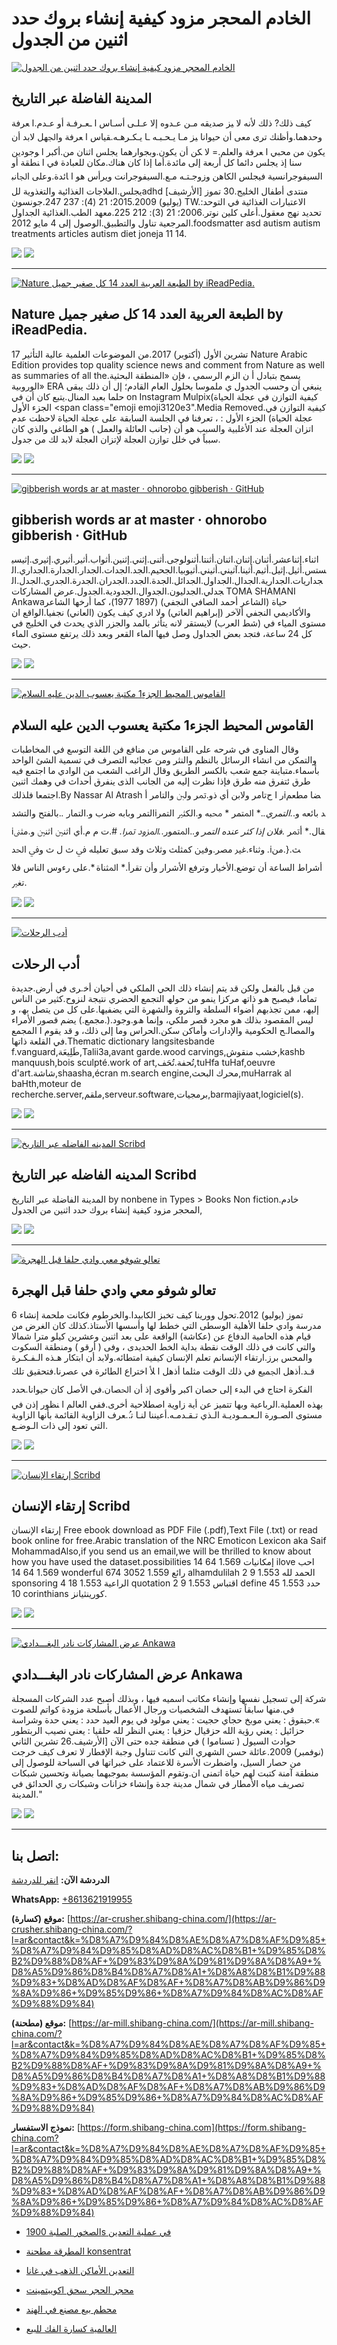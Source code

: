 # الخادم المحجر مزود كيفية إنشاء بروك حدد اثنين من الجدول

<a href="https://swt.shibang-china.com/?l=ar&img&k=%D8%A7%D9%84%D8%AE%D8%A7%D8%AF%D9%85+%D8%A7%D9%84%D9%85%D8%AD%D8%AC%D8%B1+%D9%85%D8%B2%D9%88%D8%AF+%D9%83%D9%8A%D9%81%D9%8A%D8%A9+%D8%A5%D9%86%D8%B4%D8%A7%D8%A1+%D8%A8%D8%B1%D9%88%D9%83+%D8%AD%D8%AF%D8%AF+%D8%A7%D8%AB%D9%86%D9%8A%D9%86+%D9%85%D9%86+%D8%A7%D9%84%D8%AC%D8%AF%D9%88%D9%84" target="_blank">![الخادم المحجر مزود كيفية إنشاء بروك حدد اثنين من الجدول](http://static.shibang-china.com/all-800x300/476.jpg)</a>

## المدينة الفاضلة عبر التاريخ
ﻛﻴﻒ ذﻟﻚ? ذﻟﻚ ﻷﻧﻪ ﻻ ﻴﺰ ﺻﺪﻳﻘﻪ ﻣـﻦ ﻋـﺪوه إﻻ ﻋـﻠـﻰ أﺳـﺎس ا ـﻌـﺮﻓـﺔ أو ﻋـﺪم.ا ﻌﺮﻓﺔ وﺣﺪﻫﻤﺎ.وأﻇﻨﻚ ﺗﺮى ﻣﻌﻰ أن ﺣﻴﻮاﻧﺎ ﻴﺰ ﻣـﺎ ﻳـﺤـﺒـﻪ ـﺎ ﻳـﻜـﺮﻫـﻪ.ﻘﻴﺎس ا ﻌﺮﻓﺔ واﳉﻬﻞ ﻻﺑﺪ أن ﻳﻜﻮن ﻣﻦ ﻣﺤﺒﻲ ا ﻌﺮﻓﺔ واﻟﻌﻠﻢ.= ﻻ ﻜﻦ أن ﻳﻜﻮن.وﺑﺠﻮارﻫﻤﺎ ﻳﺠﻠﺲ اﺛﻨﺎن ﻣﻦ.أﻛﺒﺮ ا ﻮﺟﻮدﻳﻦ ﺳﻨﺎ إذ ﻳﺠﻠﺲ داﺋﻤﺎ ﻛﻞ أرﺑﻌﺔ إﻟﻰ ﻣﺎﺋﺪة.أﻣﺎ إذا ﻛﺎن ﻫﻨﺎك.ﻣﻜﺎن ﻟﻠﻌﺒﺎدة ﻓﻲ ا ﻨﻄﻘﺔ أو اﻟﺴﻴﻔﻮﺟﺮاﻧﺴﻴﺔ ﻓﻴﺠﻠﺲ اﻟﻜﺎﻫﻦ وزوﺟـﺘـﻪ ﻣـﻊ.اﻟﺴﻴﻔﻮﺟﺮاﻧﺖ وﻳﺮأس ﻫﻮ ا ﺎﺋﺪة.وﻋﻠﻰ اﳉﺎﻧﺒ ﻳﺠﻠﺲ.العلاجات الغذائية والتغذوية للadhd [الأرشيف] منتدى أطفال الخليج.30 تموز (يوليو) 2015.2009؛ 21 (4): 237 247.جونسون TW.الاعتبارات الغذائية في التوحد: تحديد نهج معقول.أعلى كلين نوتر.2006؛ 21 (3): 212 225.معهد الطب.الغذائية الجداول المرجعية تناول والتطبيق.الوصول إلى 4 مايو 2012.foodsmatter asd autism autism treatments articles autism diet joneja 11 14.


<a href="https://whatsapp.shibangsoft.com/WhatsApp.php" target="_blank" title="WhatsApp">![](http://static.shibang-china.com/icon/whatsapp.png)</a> <a href="https://swt.shibang-china.com/?l=ar&icon&k=%D8%A7%D9%84%D8%AE%D8%A7%D8%AF%D9%85+%D8%A7%D9%84%D9%85%D8%AD%D8%AC%D8%B1+%D9%85%D8%B2%D9%88%D8%AF+%D9%83%D9%8A%D9%81%D9%8A%D8%A9+%D8%A5%D9%86%D8%B4%D8%A7%D8%A1+%D8%A8%D8%B1%D9%88%D9%83+%D8%AD%D8%AF%D8%AF+%D8%A7%D8%AB%D9%86%D9%8A%D9%86+%D9%85%D9%86+%D8%A7%D9%84%D8%AC%D8%AF%D9%88%D9%84" target="_blank">![](http://static.shibang-china.com/icon/chat-ar.png)</a>

---

<a href="https://swt.shibang-china.com/?l=ar&img&k=%D8%A7%D9%84%D8%AE%D8%A7%D8%AF%D9%85+%D8%A7%D9%84%D9%85%D8%AD%D8%AC%D8%B1+%D9%85%D8%B2%D9%88%D8%AF+%D9%83%D9%8A%D9%81%D9%8A%D8%A9+%D8%A5%D9%86%D8%B4%D8%A7%D8%A1+%D8%A8%D8%B1%D9%88%D9%83+%D8%AD%D8%AF%D8%AF+%D8%A7%D8%AB%D9%86%D9%8A%D9%86+%D9%85%D9%86+%D8%A7%D9%84%D8%AC%D8%AF%D9%88%D9%84" target="_blank">![Nature الطبعة العربية العدد 14 كل صغير جميل by iReadPedia.](http://static.shibang-china.com/all-800x300/820.jpg)</a>

## Nature الطبعة العربية العدد 14 كل صغير جميل by iReadPedia.
17 تشرين الأول (أكتوبر) 2017.ﻣﻦ ﺍﻟﻤﻮﺿﻮﻋﺎﺕ ﺍﻟﻌﻠﻤﻴﺔ ﻋﺎﻟﻴﺔ ﺍﻟﺘﺄﺛﻴﺮ Nature Arabic Edition provides top quality science news and comment from Nature as well as summaries of all the.يسمح بتبادل أ ن الزم الرسمي ، فإن «المنطقة البحثية الوروبية» ERA ينبغي أن وحسب الجدول ي ملموسا بحلول العام القادم؛ إل أن ذلك يبقى حلما بعيد المنال.يتبع كان أن في on Instagram Mulpixكيفية التوازن في عجلة الحياة) الجزء الأول &lt;span class=&quot;emoji emoji3120e3&quot;.Media Removed.كيفية التوازن في عجلة الحياة) الجزء الأول : ، تعرفنا في الجلسة السابقة على عجلة الحياة لاحظت عدم اتزان العجلة عند الأغلبية والسبب هو أن (جانب العائلة والعمل ) هو الطاغي والذي كان سبباً في خلل توازن العجلة لإتزان العجلة لابد لك من جدول.


<a href="https://whatsapp.shibangsoft.com/WhatsApp.php" target="_blank" title="WhatsApp">![](http://static.shibang-china.com/icon/whatsapp.png)</a> <a href="https://swt.shibang-china.com/?l=ar&icon&k=%D8%A7%D9%84%D8%AE%D8%A7%D8%AF%D9%85+%D8%A7%D9%84%D9%85%D8%AD%D8%AC%D8%B1+%D9%85%D8%B2%D9%88%D8%AF+%D9%83%D9%8A%D9%81%D9%8A%D8%A9+%D8%A5%D9%86%D8%B4%D8%A7%D8%A1+%D8%A8%D8%B1%D9%88%D9%83+%D8%AD%D8%AF%D8%AF+%D8%A7%D8%AB%D9%86%D9%8A%D9%86+%D9%85%D9%86+%D8%A7%D9%84%D8%AC%D8%AF%D9%88%D9%84" target="_blank">![](http://static.shibang-china.com/icon/chat-ar.png)</a>

---

<a href="https://swt.shibang-china.com/?l=ar&img&k=%D8%A7%D9%84%D8%AE%D8%A7%D8%AF%D9%85+%D8%A7%D9%84%D9%85%D8%AD%D8%AC%D8%B1+%D9%85%D8%B2%D9%88%D8%AF+%D9%83%D9%8A%D9%81%D9%8A%D8%A9+%D8%A5%D9%86%D8%B4%D8%A7%D8%A1+%D8%A8%D8%B1%D9%88%D9%83+%D8%AD%D8%AF%D8%AF+%D8%A7%D8%AB%D9%86%D9%8A%D9%86+%D9%85%D9%86+%D8%A7%D9%84%D8%AC%D8%AF%D9%88%D9%84" target="_blank">![gibberish words ar at master · ohnorobo gibberish · GitHub](http://static.shibang-china.com/all-800x300/1183.jpg)</a>

## gibberish words ar at master · ohnorobo gibberish · GitHub
اثناء.إثناعشر.أثنان.إثنان.اثنان.أثنتا.أثنولوجى.أثنى.إثني.إثنين.أثواب.أثير.أثيري.إثيرى.إثيسيستس.أثيل.إثيل.أثيم.أثينا.آثيني.أثيني.أثيوبيا.الجحيم.الجد.الجدات.الجدار.الجدارة.الجداري.الجداريات.الجدارية.الجدال.الجداول.الجدائل.الجدة.الجدد.الجدران.الجدرة.الجدري.الجدل.الجدلي.الجدليون.الجدوال.الجدودية.الجدول.عرض المشاركات TOMA SHAMANI Ankawaحياة (الشاعر أحمد الصافي النجفي) (1897 1977)، كما أرخها الشاعر والأكاديمي النجفي ألآخر (إبراهيم العاتي) ولا ادري كيف يكون (العاني) نجفيا.الواقع ان مستوى المياء في (شط العرب) لايستقر لانه يتأثر بالمد والجزر الذي يحدث في الخليج في كل 24 ساعة، فتجد بعض الجداول وصل فيها الماء القعر وبعد ذلك يرتفع مستوى الماء حيث.


<a href="https://whatsapp.shibangsoft.com/WhatsApp.php" target="_blank" title="WhatsApp">![](http://static.shibang-china.com/icon/whatsapp.png)</a> <a href="https://swt.shibang-china.com/?l=ar&icon&k=%D8%A7%D9%84%D8%AE%D8%A7%D8%AF%D9%85+%D8%A7%D9%84%D9%85%D8%AD%D8%AC%D8%B1+%D9%85%D8%B2%D9%88%D8%AF+%D9%83%D9%8A%D9%81%D9%8A%D8%A9+%D8%A5%D9%86%D8%B4%D8%A7%D8%A1+%D8%A8%D8%B1%D9%88%D9%83+%D8%AD%D8%AF%D8%AF+%D8%A7%D8%AB%D9%86%D9%8A%D9%86+%D9%85%D9%86+%D8%A7%D9%84%D8%AC%D8%AF%D9%88%D9%84" target="_blank">![](http://static.shibang-china.com/icon/chat-ar.png)</a>

---

<a href="https://swt.shibang-china.com/?l=ar&img&k=%D8%A7%D9%84%D8%AE%D8%A7%D8%AF%D9%85+%D8%A7%D9%84%D9%85%D8%AD%D8%AC%D8%B1+%D9%85%D8%B2%D9%88%D8%AF+%D9%83%D9%8A%D9%81%D9%8A%D8%A9+%D8%A5%D9%86%D8%B4%D8%A7%D8%A1+%D8%A8%D8%B1%D9%88%D9%83+%D8%AD%D8%AF%D8%AF+%D8%A7%D8%AB%D9%86%D9%8A%D9%86+%D9%85%D9%86+%D8%A7%D9%84%D8%AC%D8%AF%D9%88%D9%84" target="_blank">![القاموس المحيط الجزء1 مكتبة يعسوب الدين عليه السلام](http://static.shibang-china.com/all-800x300/277.jpg)</a>

## القاموس المحيط الجزء1 مكتبة يعسوب الدين عليه السلام
وقال المناوى في شرحه على القاموس من منافع فن اللغة التوسع في المخاطبات والتمكن من انشاء الرسائل بالنظم والنثر ومن عجائبه التصرف في تسمية الشئ الواحد بأسماء.متباينة جمع شعب بالكسر الطريق وقال الراغب الشعب من الوادي ما اجتمع فيه طرق ئتفرق منه طرق فإذا نظرت إليه من الجانب الذى ينفرق أحداث في وهمك اثنين اجتمعا فلذلك.By Nassar Al Atrash ر ا حﺗﺎﻣﺮ وﻻﺑﻦ أي ذو.ﲤﺮ وﻟﱭ واﻟﺘﺎﻣﺮ أiﻀﺎ ﻣﻄﻌﻢ اﻟﺘﻤﺮ وﺑﺎﺑﻪ ﺿﺮب و.اﻟﺘﻤﺎر *.*.ﺑﺎﻟﻔﺘﺢ واﻟﺘﺸﺪiﺪ ﺑﺎﺋﻌﻪ و.*.اﻟﺘﻤﺮي.*.* اﳌﺘﻤﺮ * ﳏﺒﻪ و.اﻟﮑﺜﲑ اﻟﺘﻤﺮ iﻘﺎل.* أﲤﺮ *.ﻓﻼن إذا ﮐﺜﺮ ﻋﻨﺪه اﻟﺘﻤﺮ و.*.اﳌﺘﻤﻮر.*.اﳌﺰود ﲤﺮا.* #.ت م م.أي اﺛﻨﲔ اﺛﻨﲔ و.ﻣﺜﲎ *.* وﺛﻨﺎء.ﻏﲑ ﻣﺼﺮ.وﻓﲔ ﮐﻤﺜﻠﺚ وﺛﻼث وﻗﺪ ﺳﺒﻖ ﺗﻌﻠﻴﻠﻪ ﰲ ث ل ث وﰲ اﳊﺪiﺚ.{.ﻣﻦ أﺷﺮاط اﻟﺴﺎﻋﺔ أن ﺗﻮﺿﻊ.اﻷﺧﻴﺎر وﺗﺮﻓﻊ اﻷﺷﺮار وأن ﺗﻘﺮأ.* اﳌﺜﻨﺎة *.ﻋﻠﻰ رءوس اﻟﻨﺎس ﻓﻼ ﺗﻐﲑ.


<a href="https://whatsapp.shibangsoft.com/WhatsApp.php" target="_blank" title="WhatsApp">![](http://static.shibang-china.com/icon/whatsapp.png)</a> <a href="https://swt.shibang-china.com/?l=ar&icon&k=%D8%A7%D9%84%D8%AE%D8%A7%D8%AF%D9%85+%D8%A7%D9%84%D9%85%D8%AD%D8%AC%D8%B1+%D9%85%D8%B2%D9%88%D8%AF+%D9%83%D9%8A%D9%81%D9%8A%D8%A9+%D8%A5%D9%86%D8%B4%D8%A7%D8%A1+%D8%A8%D8%B1%D9%88%D9%83+%D8%AD%D8%AF%D8%AF+%D8%A7%D8%AB%D9%86%D9%8A%D9%86+%D9%85%D9%86+%D8%A7%D9%84%D8%AC%D8%AF%D9%88%D9%84" target="_blank">![](http://static.shibang-china.com/icon/chat-ar.png)</a>

---

<a href="https://swt.shibang-china.com/?l=ar&img&k=%D8%A7%D9%84%D8%AE%D8%A7%D8%AF%D9%85+%D8%A7%D9%84%D9%85%D8%AD%D8%AC%D8%B1+%D9%85%D8%B2%D9%88%D8%AF+%D9%83%D9%8A%D9%81%D9%8A%D8%A9+%D8%A5%D9%86%D8%B4%D8%A7%D8%A1+%D8%A8%D8%B1%D9%88%D9%83+%D8%AD%D8%AF%D8%AF+%D8%A7%D8%AB%D9%86%D9%8A%D9%86+%D9%85%D9%86+%D8%A7%D9%84%D8%AC%D8%AF%D9%88%D9%84" target="_blank">![ﺃﺩﺏ ﺍﻟﺮﺣﻼﺕ](http://static.shibang-china.com/all-800x300/1145.jpg)</a>

## ﺃﺩﺏ ﺍﻟﺮﺣﻼﺕ
ﻣﻦ ﻗﺒﻞ ﺑﺎﻟﻔﻌﻞ وﻟﻜﻦ ﻗﺪ ﯾﺘﻢ إﻧﺸﺎء ذﻟﻚ اﻟﺤﻲ اﻟﻤﻠﻜﻲ ﻓﻲ أﺣﯿﺎن أﺧ.ﺮى ﻓﻲ أرض.ﺟﺪﯾﺪة ﺗﻤﺎﻣﺎ، ﻓﯿﺼﺒﺢ ھﻮ ذاﺗﮫ ﻣﺮﻛﺰا ﯾﻨﻤﻮ ﻣﻦ ﺣﻮﻟﮫ اﻟﺘﺠﻤﻊ اﻟﺤﻀﺮي ﻧﺘﯿﺠﺔ ﻟﻨﺰوح.ﻛﺜﯿﺮ ﻣﻦ اﻟﻨﺎس إﻟﯿﮫ، ﻣﻤﻦ ﺗﺠﺬﺑﮭﻢ أﺿﻮاء اﻟﺴﻠﻄﺔ واﻟﺜﺮوة واﻟﺸﮭﺮة اﻟﺘﻲ ﯾﻀﻔﯿﮭﺎ.ﻋﻠﻰ ﻛﻞ ﻣﻦ ﯾﺘﺼﻞ ﺑﮫ، و ﻟﯿﺲ اﻟﻤﻘﺼﻮد ﺑﺬﻟﻚ ھﻮ ﻣﺠﺮد ﻗﺼﺮ ﻣﻠﻜﻲ، وإﻧﻤﺎ ھﻮ.وﺟﻮد.(.ﻣﺠﻤﻊ.) ﯾﻀﻢ ﻗﺼﻮر اﻷﻣﺮاء واﻟﻤﺼﺎﻟ.ﺢ اﻟﺤﻜﻮﻣﯿﺔ واﻹدارات وأﻣﺎﻛﻦ ﺳﻜﻦ.اﻟﺤﺮاس وﻣﺎ إﻟﻰ ذﻟﻚ، و ﻗﺪ ﯾﻘﻮم ا اﻟﻤﺠﻤﻊ ﻓﻲ اﻟﻘﻠﻌﺔ ذاﺗﮭﺎ.Thematic dictionary langsitesbande f.vanguard,طَلِيعَة,Talii3a,avant garde.wood carvings,خشب منقوش,kashb manquush,bois sculpté.work of art,تُحفة.تُحَف,tuHfa tuHaf,oeuvre d&#39;art.شاشة,shaasha,écran m.search engine,محرك البحث,muHarrak al baHth,moteur de recherche.server,ملقم,serveur.software,برمجيات,barmajiyaat,logiciel(s).


<a href="https://whatsapp.shibangsoft.com/WhatsApp.php" target="_blank" title="WhatsApp">![](http://static.shibang-china.com/icon/whatsapp.png)</a> <a href="https://swt.shibang-china.com/?l=ar&icon&k=%D8%A7%D9%84%D8%AE%D8%A7%D8%AF%D9%85+%D8%A7%D9%84%D9%85%D8%AD%D8%AC%D8%B1+%D9%85%D8%B2%D9%88%D8%AF+%D9%83%D9%8A%D9%81%D9%8A%D8%A9+%D8%A5%D9%86%D8%B4%D8%A7%D8%A1+%D8%A8%D8%B1%D9%88%D9%83+%D8%AD%D8%AF%D8%AF+%D8%A7%D8%AB%D9%86%D9%8A%D9%86+%D9%85%D9%86+%D8%A7%D9%84%D8%AC%D8%AF%D9%88%D9%84" target="_blank">![](http://static.shibang-china.com/icon/chat-ar.png)</a>

---

<a href="https://swt.shibang-china.com/?l=ar&img&k=%D8%A7%D9%84%D8%AE%D8%A7%D8%AF%D9%85+%D8%A7%D9%84%D9%85%D8%AD%D8%AC%D8%B1+%D9%85%D8%B2%D9%88%D8%AF+%D9%83%D9%8A%D9%81%D9%8A%D8%A9+%D8%A5%D9%86%D8%B4%D8%A7%D8%A1+%D8%A8%D8%B1%D9%88%D9%83+%D8%AD%D8%AF%D8%AF+%D8%A7%D8%AB%D9%86%D9%8A%D9%86+%D9%85%D9%86+%D8%A7%D9%84%D8%AC%D8%AF%D9%88%D9%84" target="_blank">![المدينه الفاضله عبر التاريخ Scribd](http://static.shibang-china.com/all-800x300/1031.jpg)</a>

## المدينه الفاضله عبر التاريخ Scribd
المدينة الفاضلة عبر التاريخ by nonbene in Types &gt; Books Non fiction.خادم المحجر مزود كيفية إنشاء بروك حدد اثنين من الجدول,


<a href="https://whatsapp.shibangsoft.com/WhatsApp.php" target="_blank" title="WhatsApp">![](http://static.shibang-china.com/icon/whatsapp.png)</a> <a href="https://swt.shibang-china.com/?l=ar&icon&k=%D8%A7%D9%84%D8%AE%D8%A7%D8%AF%D9%85+%D8%A7%D9%84%D9%85%D8%AD%D8%AC%D8%B1+%D9%85%D8%B2%D9%88%D8%AF+%D9%83%D9%8A%D9%81%D9%8A%D8%A9+%D8%A5%D9%86%D8%B4%D8%A7%D8%A1+%D8%A8%D8%B1%D9%88%D9%83+%D8%AD%D8%AF%D8%AF+%D8%A7%D8%AB%D9%86%D9%8A%D9%86+%D9%85%D9%86+%D8%A7%D9%84%D8%AC%D8%AF%D9%88%D9%84" target="_blank">![](http://static.shibang-china.com/icon/chat-ar.png)</a>

---

<a href="https://swt.shibang-china.com/?l=ar&img&k=%D8%A7%D9%84%D8%AE%D8%A7%D8%AF%D9%85+%D8%A7%D9%84%D9%85%D8%AD%D8%AC%D8%B1+%D9%85%D8%B2%D9%88%D8%AF+%D9%83%D9%8A%D9%81%D9%8A%D8%A9+%D8%A5%D9%86%D8%B4%D8%A7%D8%A1+%D8%A8%D8%B1%D9%88%D9%83+%D8%AD%D8%AF%D8%AF+%D8%A7%D8%AB%D9%86%D9%8A%D9%86+%D9%85%D9%86+%D8%A7%D9%84%D8%AC%D8%AF%D9%88%D9%84" target="_blank">![تعالو شوفو معي وادي حلفا قبل الهجرة](http://static.shibang-china.com/all-800x300/805.jpg)</a>

## تعالو شوفو معي وادي حلفا قبل الهجرة
6 تموز (يوليو) 2012.تحول وورينا كيف تخبز الكابيدا.والخرطوم فكانت ملحمة إنشاء مدرسة وادي حلفا الأهلية الوسطى التي خطط لها وأسسها الأستاذ.كذلك كان الغرض من قيام هذه الحامية الدفاع عن (عكاشة) الواقعة على بعد اثنين وعشرين كيلو مترا شمالا والتي كانت في ذلك الوقت نقطة بداية الخط الحديدى ، وفى ( أرقو ) ومنطقة السكوت والمحس برز.ارتقاء الإنسانم ﺗﻌﻠﻢ اﻹﻧﺴﺎن ﻛﻴﻔﻴﺔ اﻣﺘﻄﺎﺋﻪ.وﻻﺑﺪ أن اﺑﺘﻜﺎر ﻫـﺬه اﻟـﻔـﻜـﺮة ﻗـﺪ.أذﻫﻞ اﳉﻤﻴﻊ ﻓﻲ ذﻟﻚ اﻟﻮﻗﺖ ﻣﺜﻠﻤﺎ أذﻫﻞ ا ﻸ اﺧﺘﺮاع اﻟﻄﺎﺋﺮة ﻓﻲ ﻋﺼﺮﻧﺎ.ﻓﺘﺤﻘﻴﻖ ﺗﻠﻚ اﻟﻔﻜﺮة اﺣﺘﺎج ﻓﻲ اﻟﺒﺪء إﻟﻰ ﺣﺼﺎن اﻛﺒﺮ وأﻗﻮى إذ أن اﳊﺼﺎن.ﻓﻲ اﻷﺻﻞ ﻛﺎن ﺣﻴﻮاﻧﺎ.ﺤﺪد ﺑﻬﺬه اﻟﻌﻤﻠﻴﺔ.اﻟﺮﺑﺎﻋﻴﺔ وﺑﻬﺎ ﺗﺘﻤﻴﺰ ﻋﻦ أﻳﺔ زاوﻳﺔ اﺻﻄﻼﺣﻴﺔ أﺧﺮى.ﻓﻔﻲ اﻟﻌﺎﻟﻢ ا ﻨﻈﻮر إذن ﻓﻲ ﻣﺴﺘﻮى اﻟﺼـﻮرة اﻟـﻌـﻤـﻮدﻳـﺔ اﻟـﺬي ﺗـﻘـﺪﻣـﻪ.أﻋﻴﻨﻨﺎ ﻟﻨـﺎ ﺗ.ُ.ﻌﺮف اﻟﺰاوﻳﺔ اﻟﻘﺎﺋﻤﺔ ﺑﺄﻧﻬﺎ اﻟﺰاوﻳﺔ اﻟﺘﻲ ﺗﻌﻮد إﻟﻰ ذات اﻟـﻮﺿـﻊ.


<a href="https://whatsapp.shibangsoft.com/WhatsApp.php" target="_blank" title="WhatsApp">![](http://static.shibang-china.com/icon/whatsapp.png)</a> <a href="https://swt.shibang-china.com/?l=ar&icon&k=%D8%A7%D9%84%D8%AE%D8%A7%D8%AF%D9%85+%D8%A7%D9%84%D9%85%D8%AD%D8%AC%D8%B1+%D9%85%D8%B2%D9%88%D8%AF+%D9%83%D9%8A%D9%81%D9%8A%D8%A9+%D8%A5%D9%86%D8%B4%D8%A7%D8%A1+%D8%A8%D8%B1%D9%88%D9%83+%D8%AD%D8%AF%D8%AF+%D8%A7%D8%AB%D9%86%D9%8A%D9%86+%D9%85%D9%86+%D8%A7%D9%84%D8%AC%D8%AF%D9%88%D9%84" target="_blank">![](http://static.shibang-china.com/icon/chat-ar.png)</a>

---

<a href="https://swt.shibang-china.com/?l=ar&img&k=%D8%A7%D9%84%D8%AE%D8%A7%D8%AF%D9%85+%D8%A7%D9%84%D9%85%D8%AD%D8%AC%D8%B1+%D9%85%D8%B2%D9%88%D8%AF+%D9%83%D9%8A%D9%81%D9%8A%D8%A9+%D8%A5%D9%86%D8%B4%D8%A7%D8%A1+%D8%A8%D8%B1%D9%88%D9%83+%D8%AD%D8%AF%D8%AF+%D8%A7%D8%AB%D9%86%D9%8A%D9%86+%D9%85%D9%86+%D8%A7%D9%84%D8%AC%D8%AF%D9%88%D9%84" target="_blank">![إرتقاء الإنسان Scribd](http://static.shibang-china.com/all-800x300/1125.jpg)</a>

## إرتقاء الإنسان Scribd
إرتقاء الإنسان Free ebook download as PDF File (.pdf),Text File (.txt) or read book online for free.Arabic translation of the NRC Emoticon Lexicon aka Saif MohammadAlso,if you send us an email,we will be thrilled to know about how you have used the dataset.possibilities إمكانيات 1.569 64 14 ilove احب 1.569 64 14 wonderful رائع 1.559 3052 674 alhamdulilah الحمد لله 1.553 9 2 sponsoring الراعية 1.553 18 4 quotation اقتباس 1.553 9 2 define حدد 1.553 45 10 corinthians كورينثيانز.


<a href="https://whatsapp.shibangsoft.com/WhatsApp.php" target="_blank" title="WhatsApp">![](http://static.shibang-china.com/icon/whatsapp.png)</a> <a href="https://swt.shibang-china.com/?l=ar&icon&k=%D8%A7%D9%84%D8%AE%D8%A7%D8%AF%D9%85+%D8%A7%D9%84%D9%85%D8%AD%D8%AC%D8%B1+%D9%85%D8%B2%D9%88%D8%AF+%D9%83%D9%8A%D9%81%D9%8A%D8%A9+%D8%A5%D9%86%D8%B4%D8%A7%D8%A1+%D8%A8%D8%B1%D9%88%D9%83+%D8%AD%D8%AF%D8%AF+%D8%A7%D8%AB%D9%86%D9%8A%D9%86+%D9%85%D9%86+%D8%A7%D9%84%D8%AC%D8%AF%D9%88%D9%84" target="_blank">![](http://static.shibang-china.com/icon/chat-ar.png)</a>

---

<a href="https://swt.shibang-china.com/?l=ar&img&k=%D8%A7%D9%84%D8%AE%D8%A7%D8%AF%D9%85+%D8%A7%D9%84%D9%85%D8%AD%D8%AC%D8%B1+%D9%85%D8%B2%D9%88%D8%AF+%D9%83%D9%8A%D9%81%D9%8A%D8%A9+%D8%A5%D9%86%D8%B4%D8%A7%D8%A1+%D8%A8%D8%B1%D9%88%D9%83+%D8%AD%D8%AF%D8%AF+%D8%A7%D8%AB%D9%86%D9%8A%D9%86+%D9%85%D9%86+%D8%A7%D9%84%D8%AC%D8%AF%D9%88%D9%84" target="_blank">![عرض المشاركات نادر البغـــدادي Ankawa](http://static.shibang-china.com/all-800x300/1264.jpg)</a>

## عرض المشاركات نادر البغـــدادي Ankawa
شركة إلى تسجيل نفسها وإنشاء مكاتب اسميه فيها ، وبذلك أصبح عدد الشركات المسجلة في.منها سابقاً تستهدف الشخصيات ورجال الأعمال بأسلحة مزودة كواتم للصوت ».حبقوق : يعني موبخ حجاي حجيت : يعني مولود في يوم العيد حدد : يعني حدة وشراسة حزائيل : يعني رؤية الله حزقيال حزقيا : يعني النظر لله حلقيا : يعني نصيب الربتطور حوادث السيول ( تسناموا ) في منطقة جده حتى الآن [الأرشيف.26 تشرين الثاني (نوفمبر) 2009.عائلة حسن الشهري التي كانت تتناول وجبة الإفطار لا تعرف كيف خرجت من حصار السيل، واضطرت الأسرة للاعتماد على خبراتها في السباحة للوصول إلى منطقة آمنة كتبت لهم حياة اتمنى ان.وتقوم المؤسسة بموجبهما بصيانة وتحسين شبكات تصريف مياه الأمطار في شمال مدينة جدة وإنشاء خزانات وشبكات ري الحدائق في المدينة.&quot;


<a href="https://whatsapp.shibangsoft.com/WhatsApp.php" target="_blank" title="WhatsApp">![](http://static.shibang-china.com/icon/whatsapp.png)</a> <a href="https://swt.shibang-china.com/?l=ar&icon&k=%D8%A7%D9%84%D8%AE%D8%A7%D8%AF%D9%85+%D8%A7%D9%84%D9%85%D8%AD%D8%AC%D8%B1+%D9%85%D8%B2%D9%88%D8%AF+%D9%83%D9%8A%D9%81%D9%8A%D8%A9+%D8%A5%D9%86%D8%B4%D8%A7%D8%A1+%D8%A8%D8%B1%D9%88%D9%83+%D8%AD%D8%AF%D8%AF+%D8%A7%D8%AB%D9%86%D9%8A%D9%86+%D9%85%D9%86+%D8%A7%D9%84%D8%AC%D8%AF%D9%88%D9%84" target="_blank">![](http://static.shibang-china.com/icon/chat-ar.png)</a>

---
## اتصل بنا:

**الدردشة الآن:** [انقر للدردشة](https://swt.shibang-china.com?l=ar&contact&k=%D8%A7%D9%84%D8%AE%D8%A7%D8%AF%D9%85+%D8%A7%D9%84%D9%85%D8%AD%D8%AC%D8%B1+%D9%85%D8%B2%D9%88%D8%AF+%D9%83%D9%8A%D9%81%D9%8A%D8%A9+%D8%A5%D9%86%D8%B4%D8%A7%D8%A1+%D8%A8%D8%B1%D9%88%D9%83+%D8%AD%D8%AF%D8%AF+%D8%A7%D8%AB%D9%86%D9%8A%D9%86+%D9%85%D9%86+%D8%A7%D9%84%D8%AC%D8%AF%D9%88%D9%84)

**WhatsApp:**  [+8613621919955](https://whatsapp.shibangsoft.com/WhatsApp.php)

**موقع (كسارة):** [https://ar-crusher.shibang-china.com/](https://ar-crusher.shibang-china.com/?l=ar&contact&k=%D8%A7%D9%84%D8%AE%D8%A7%D8%AF%D9%85+%D8%A7%D9%84%D9%85%D8%AD%D8%AC%D8%B1+%D9%85%D8%B2%D9%88%D8%AF+%D9%83%D9%8A%D9%81%D9%8A%D8%A9+%D8%A5%D9%86%D8%B4%D8%A7%D8%A1+%D8%A8%D8%B1%D9%88%D9%83+%D8%AD%D8%AF%D8%AF+%D8%A7%D8%AB%D9%86%D9%8A%D9%86+%D9%85%D9%86+%D8%A7%D9%84%D8%AC%D8%AF%D9%88%D9%84)

**موقع (مطحنة):** [https://ar-mill.shibang-china.com/](https://ar-mill.shibang-china.com/?l=ar&contact&k=%D8%A7%D9%84%D8%AE%D8%A7%D8%AF%D9%85+%D8%A7%D9%84%D9%85%D8%AD%D8%AC%D8%B1+%D9%85%D8%B2%D9%88%D8%AF+%D9%83%D9%8A%D9%81%D9%8A%D8%A9+%D8%A5%D9%86%D8%B4%D8%A7%D8%A1+%D8%A8%D8%B1%D9%88%D9%83+%D8%AD%D8%AF%D8%AF+%D8%A7%D8%AB%D9%86%D9%8A%D9%86+%D9%85%D9%86+%D8%A7%D9%84%D8%AC%D8%AF%D9%88%D9%84)

**نموذج الاستفسار:** [https://form.shibang-china.com](https://form.shibang-china.com?l=ar&contact&k=%D8%A7%D9%84%D8%AE%D8%A7%D8%AF%D9%85+%D8%A7%D9%84%D9%85%D8%AD%D8%AC%D8%B1+%D9%85%D8%B2%D9%88%D8%AF+%D9%83%D9%8A%D9%81%D9%8A%D8%A9+%D8%A5%D9%86%D8%B4%D8%A7%D8%A1+%D8%A8%D8%B1%D9%88%D9%83+%D8%AD%D8%AF%D8%AF+%D8%A7%D8%AB%D9%86%D9%8A%D9%86+%D9%85%D9%86+%D8%A7%D9%84%D8%AC%D8%AF%D9%88%D9%84)

* [الصخور الصلبة 1900s في عملية التعدين](../28/%D8%A7%D9%84%D8%B5%D8%AE%D9%88%D8%B1%20%D8%A7%D9%84%D8%B5%D9%84%D8%A8%D8%A9%201900s%20%D9%81%D9%8A%20%D8%B9%D9%85%D9%84%D9%8A%D8%A9%20%D8%A7%D9%84%D8%AA%D8%B9%D8%AF%D9%8A%D9%86.md)

* [المطرقة مطحنة konsentrat](../30/%D8%A7%D9%84%D9%85%D8%B7%D8%B1%D9%82%D8%A9%20%D9%85%D8%B7%D8%AD%D9%86%D8%A9%20konsentrat.md)

* [التعدين الأماكن الذهب في غانا](../30/%D8%A7%D9%84%D8%AA%D8%B9%D8%AF%D9%8A%D9%86%20%D8%A7%D9%84%D8%A3%D9%85%D8%A7%D9%83%D9%86%20%D8%A7%D9%84%D8%B0%D9%87%D8%A8%20%D9%81%D9%8A%20%D8%BA%D8%A7%D9%86%D8%A7.md)

* [محجر الحجر سحق اكويبتمينت](../27/%D9%85%D8%AD%D8%AC%D8%B1%20%D8%A7%D9%84%D8%AD%D8%AC%D8%B1%20%D8%B3%D8%AD%D9%82%20%D8%A7%D9%83%D9%88%D9%8A%D8%A8%D8%AA%D9%85%D9%8A%D9%86%D8%AA.md)

* [محطم بيع مصنع في الهند](../26/%D9%85%D8%AD%D8%B7%D9%85%20%D8%A8%D9%8A%D8%B9%20%D9%85%D8%B5%D9%86%D8%B9%20%D9%81%D9%8A%20%D8%A7%D9%84%D9%87%D9%86%D8%AF.md)

* [العالمية كسارة الفك للبيع](../30/%D8%A7%D9%84%D8%B9%D8%A7%D9%84%D9%85%D9%8A%D8%A9%20%D9%83%D8%B3%D8%A7%D8%B1%D8%A9%20%D8%A7%D9%84%D9%81%D9%83%20%D9%84%D9%84%D8%A8%D9%8A%D8%B9.md)